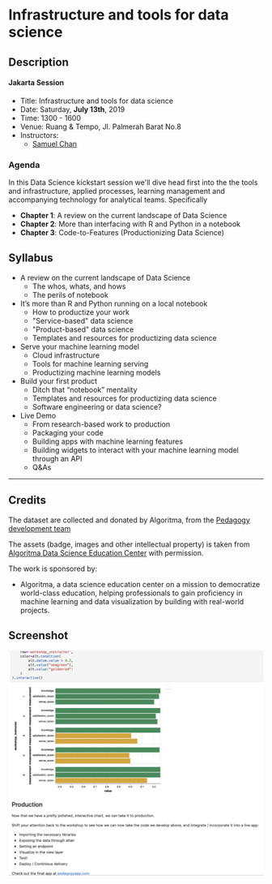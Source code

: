 # Infrastructure and tools for data science

## Description
#### Jakarta Session
- Title: Infrastructure and tools for data science
- Date: Saturday, **July 13th**, 2019  
- Time: 1300 - 1600  
- Venue: Ruang & Tempo, Jl. Palmerah Barat No.8
- Instructors: 
    - [Samuel Chan](https://id.linkedin.com/in/chansamuel)

### Agenda

In this Data Science kickstart session we'll dive head first into the the tools and infrastructure, applied processes, learning management and accompanying technology for analytical teams. Specifically

- **Chapter 1**: A review on the current landscape of Data Science
- **Chapter 2**: More than interfacing with R and Python in a notebook
- **Chapter 3**: Code-to-Features (Productionizing Data Science)


## Syllabus

- A review on the current landscape of Data Science
    - The whos, whats, and hows
    - The perils of notebook
- It’s more than R and Python running on a local notebook
    - How to productize your work
    - "Service-based" data science
    - "Product-based" data science
    - Templates and resources for productizing data science
- Serve your machine learning model
    - Cloud infrastructure
    - Tools for machine learning serving
    - Productizing machine learning models
- Build your first product
    - Ditch that “notebook” mentality
    - Templates and resources for productizing data science
    - Software engineering or data science?
- Live Demo
    - From research-based work to production
    - Packaging your code
    - Building apps with machine learning features
    - Building widgets to interact with your machine    learning model through an API
    - Q&As

--- 
## Credits
The dataset are collected and donated by Algoritma, from the [Pedagogy development team](https://github.com/onlyphantom/pedagogy)

The assets (badge, images and other intellectual property) is taken from [Algoritma Data Science Education Center](https://algorit.ma) with permission. 

The work is sponsored by: 
- Algoritma, a data science education center on a mission to democratize world-class education, helping professionals to gain proficiency in machine learning and data visualization by building with real-world projects.


## Screenshot
![](header.png)
